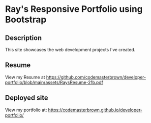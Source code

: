 # Ray's Responsive Portfolio using Bootstrap

## Description

This site showcases the web development projects I've created. 


## Resume

View my Resume at https://github.com/codemasterbrown/developer-portfolio/blob/main/assets/RaysResume-21b.pdf

## Deployed site

View my portfolio at: https://codemasterbrown.github.io/developer-portfolio/

